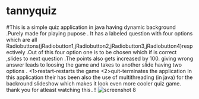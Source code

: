 # tannyquiz 
#This is a simple quiz application in java having dynamic background .Purely made for playing pupose .
It has a labeled question with four options which are all Radiobuttons(jRadiobutton1,jRadiobutton2,jRadiobutton3,jRadiobutton4)respectively  .Out of this four
option one is to be chosen which  if is  correct ,slides to next question .The points also gets increased by 100.
giving wrong answer  leads to loosing the game and takes to another slide having two options .
<1>restart-restarts the game
<2>quit-terminates the application
In this application their has been also the use of multithreading (in java) for the backround slideshow which makes it look even more 
cooler quiz game.
thank you for atleast watching this..!!
![screenshot 8](https://cloud.githubusercontent.com/assets/18321499/14395226/15e0fdf6-fdee-11e5-93db-108d4756baee.png)
